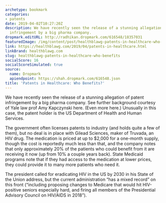 ```yaml
---
archetype: bookmark
categories:
- patents
date: 2019-04-02T10:27:20Z
description: We have recently seen the release of a stunning allegation of patent
  infringement by a big pharma company.
dropmark.editURL: http://radhikan.dropmark.com/616548/18357031
featuredImage: /img/content/post/healthblawg-patents-in-healthcare-who-benefits.jpg
link: https://healthblawg.com/2019/04/patents-in-healthcare.html
linkBrand: healthblawg.com
slug: healthblawg-patents-in-healthcare-who-benefits
socialScore: 16
socialScoreSimulated: true
source:
  name: Dropmark
  apiendpoint: https://shah.dropmark.com/616548.json
title: 'Patents in Healthcare: Who Benefits?'
---
```

We have recently seen the release of a stunning allegation of patent infringement by a big pharma company. See further background courtesy of Yale law prof Amy Kapczynski here. (Even more here.) Unusually in this case, the patent holder is the US Department of Health and Human Services.

The government often licenses patents to industry (and holds quite a few of them), but no deal is in place with Gilead Sciences, maker of Truvada, an HIV drug. The medication is priced at up to $2,000 for a one-month supply, though the cost is reportedly much less than that, and the company notes that only approximately 20% of the patients who could benefit from it are receiving it now (up from 10% a couple years back). State Medicaid programs note that if they had access to the medication at lower prices, they could provide it to many more patients who need it.

The president called for eradicating HIV in the US by 2030 in his State of the Union address, but the current administration “has a mixed record” on this front (“including proposing changes to Medicare that would hit HIV-positive seniors especially hard, and firing all members of the Presidential Advisory Council on HIV/AIDS in 2018”).

